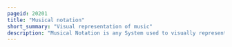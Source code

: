 ```yaml
---
pageid: 20201
title: "Musical notation"
short_summary: "Visual representation of music"
description: "Musical Notation is any System used to visually represent auditorily perceived Music, played with Instruments or sung by the human Voice through the Use of Symbols, including Notation for Durations of Absence of Sound such as Rests. The Act of Reading or deciphering a Piece of Music using musical Notation is known as Reading Music."
---
```

